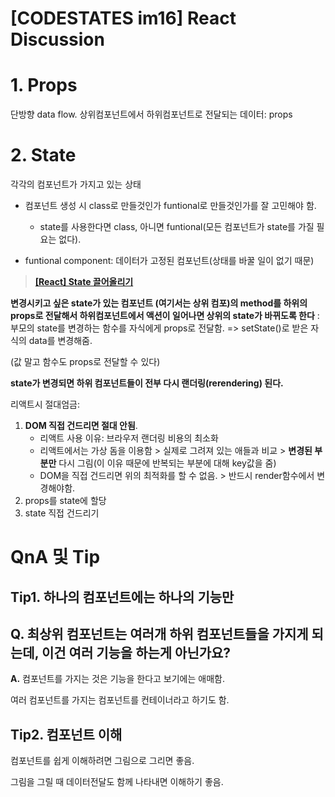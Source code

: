 # [CODESTATES im16] React Discussion

# 1. Props

단방향 data flow. 상위컴포넌트에서 하위컴포넌트로 전달되는 데이터: props



# 2. State

각각의 컴포넌트가 가지고 있는 상태



* 컴포넌트 생성 시 class로 만들것인가 funtional로 만들것인가를 잘 고민해야 함.
  * state를 사용한다면 class, 아니면 funtional(모든 컴포넌트가 state를 가질 필요는 없다).

* funtional component: 데이터가 고정된 컴포넌트(상태를 바꿀 일이 없기 때문)



> [**[React] State 끌어올리기**](https://ko.reactjs.org/docs/lifting-state-up.html)

**변경시키고 싶은 state가 있는 컴포넌트 (여기서는 상위 컴포)의 method를 하위의 props로 전달해서 하위컴포넌트에서 액션이 일어나면 상위의 state가 바뀌도록 한다** : 부모의 state를 변경하는 함수를 자식에게 props로 전달함. => setState()로 받은 자식의 data를 변경해줌.

(값 말고 함수도 props로 전달할 수 있다)



**state가 변경되면 하위 컴포넌트들이 전부 다시 랜더링(rerendering) 된다.** 



리액트시 절대엄금: 

1. **DOM 직접 건드리면 절대 안됨**.
   * 리액트 사용 이유: 브라우저 랜더링 비용의 최소화
   * 리액트에서는 가상 돔을 이용함 > 실제로 그려져 있는 애들과 비교 > **변경된 부분만** 다시 그림(이 이유 때문에 반복되는 부분에 대해 key값을 줌)
   * DOM을 직접 건드리면 위의 최적화를 할 수 없음. > 반드시 render함수에서 변경해야함.
2. props를 state에 할당
3. state 직접 건드리기



# QnA 및 Tip

## Tip1. 하나의 컴포넌트에는 하나의 기능만

 

## Q. 최상위 컴포넌트는 여러개 하위 컴포넌트들을 가지게 되는데, 이건 여러 기능을 하는게 아닌가요?

**A.** 컴포넌트를 가지는 것은 기능을 한다고 보기에는 애매함.

여러 컴포넌트를 가지는 컴포넌트를 컨테이너라고 하기도 함.

 

## Tip2. 컴포넌트 이해

컴포넌트를 쉽게 이해하려면 그림으로 그리면 좋음.

그림을 그릴 때 데이터전달도 함께 나타내면 이해하기 좋음.

